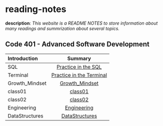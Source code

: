 
# reading-notes
**description**: *This website is a README NOTES to store information about many readings and summrization about several topics.*
## Code 401 - Advanced Software Development
| Introduction              | Summary 
| :---                      |   :----:   
|SQL                        | [Practice in the SQL ](./sql.md)
|Terminal                   | [Practice in the Terminal](./terminal.md)
| Growth_Mindset            | [Growth_Mindset ](./Growth_Mindset.md)
| class01                   | [class01 ](./Class01.md)
| class02                   | [class02 ](./Class02.md)
| Engineering               | [Engineering ](./Engineering.md)
| DataStructures            | [DataStructures ](./DataStructures.md)

